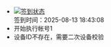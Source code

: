 - [![签到状态](https://github.com/womade/Cloud189-Actions/actions/workflows/main.yml/badge.svg?branch=main)](https://github.com/womade/Cloud189-Actions/actions/workflows/main.yml) <br> 签到时间：2025-08-13 18:43:08
- 开始执行帐号1
- 设备ID不存在，需要二次设备校验

